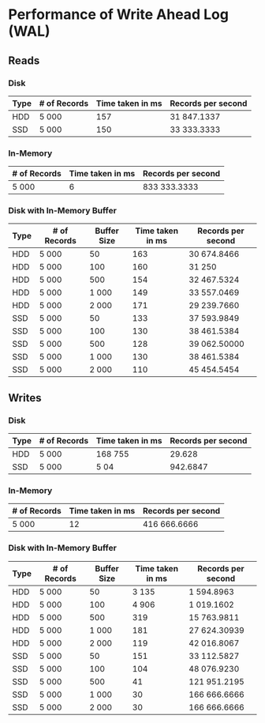 # Performance of Write Ahead Log (WAL)

## Reads

### Disk

| Type | # of Records | Time taken in ms | Records per second |
| ---- | ------------ | ---------------- | ------------------ |
| HDD  | 5 000        | 157              | 31 847.1337        |
| SSD  | 5 000        | 150              | 33 333.3333        |


### In-Memory

| # of Records | Time taken in ms | Records per second |
| ------------ | ---------------- | ------------------ |
| 5 000        | 6                | 833 333.3333       |

### Disk with In-Memory Buffer

| Type | # of Records | Buffer Size | Time taken in ms | Records per second |
| ---- | ------------ | ----------- | ---------------- | ------------------ |
| HDD  | 5 000        | 50          | 163              | 30 674.8466        |
| HDD  | 5 000        | 100         | 160              | 31 250             |
| HDD  | 5 000        | 500         | 154              | 32 467.5324        |
| HDD  | 5 000        | 1 000       | 149              | 33 557.0469        |
| HDD  | 5 000        | 2 000       | 171              | 29 239.7660        |
| SSD  | 5 000        | 50          | 133              | 37 593.9849        |
| SSD  | 5 000        | 100         | 130              | 38 461.5384        |
| SSD  | 5 000        | 500         | 128              | 39 062.50000       |
| SSD  | 5 000        | 1 000       | 130              | 38 461.5384        |
| SSD  | 5 000        | 2 000       | 110              | 45 454.5454        |

## Writes

### Disk

| Type | # of Records | Time taken in ms | Records per second |
| ---- | ------------ | ---------------- | ------------------ |
| HDD  | 5 000        | 168 755          | 29.628             |
| SSD  | 5 000        | 5 04             | 942.6847           |


### In-Memory

| # of Records | Time taken in ms | Records per second |
| ------------ | ---------------- | ------------------ |
| 5 000        | 12               | 416 666.6666       |

### Disk with In-Memory Buffer

| Type | # of Records | Buffer Size | Time taken in ms | Records per second |
| ---- | ------------ | ----------- | ---------------- | ------------------ |
| HDD  | 5 000        | 50          | 3 135            | 1 594.8963         |
| HDD  | 5 000        | 100         | 4 906            | 1 019.1602         |
| HDD  | 5 000        | 500         | 319              | 15 763.9811        |
| HDD  | 5 000        | 1 000       | 181              | 27 624.30939       |
| HDD  | 5 000        | 2 000       | 119              | 42 016.8067        |
| SSD  | 5 000        | 50          | 151              | 33 112.5827        |
| SSD  | 5 000        | 100         | 104              | 48 076.9230        |
| SSD  | 5 000        | 500         | 41               | 121 951.2195       |
| SSD  | 5 000        | 1 000       | 30               | 166 666.6666       |
| SSD  | 5 000        | 2 000       | 30               | 166 666.6666       |
